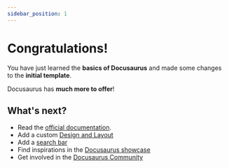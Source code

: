 ```yaml
---
sidebar_position: 1
---
```


# Congratulations!

You have just learned the **basics of Docusaurus** and made some changes to the **initial template**.

Docusaurus has **much more to offer**!

## What's next?

- Read the [official documentation](https://docusaurus.io/).
- Add a custom [Design and Layout](https://docusaurus.io/docs/styling-layout)
- Add a [search bar](https://docusaurus.io/docs/search)
- Find inspirations in the [Docusaurus showcase](https://docusaurus.io/showcase)
- Get involved in the [Docusaurus Community](https://docusaurus.io/community/support)
